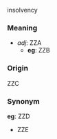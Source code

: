 insolvency
### Meaning
+ _adj_: ZZA
    + __eg__: ZZB

### Origin

ZZC

### Synonym

__eg__: ZZD

+ ZZE


